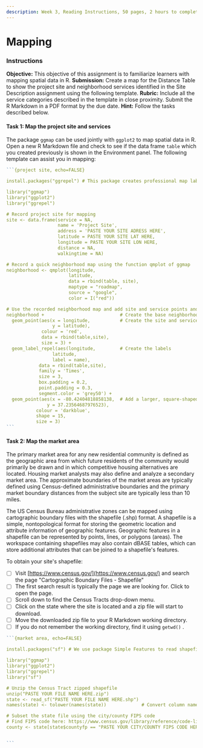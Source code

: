```yaml
---
description: Week 3, Reading Instructions, 50 pages, 2 hours to complete
---
```


# Mapping

### Instructions

**Objective:** This objective of this assignment is to familiarize learners with mapping spatial data in R. **Submission:** Create a map for the Distance Table to show the project site and neighborhood services identified in the Site Description assignment using the following template. **Rubric:** Include all the service categories described in the template in close proximity. Submit the R Markdown in a PDF format by the due date. **Hint:** Follow the tasks described below.

#### Task 1: Map the project site and services

The package `ggmap` can be used jointly with `ggplot2` to map spatial data in R.  Open a new R Markdown file and check to see if the data frame `table` which you created previously is shown in the Environment panel. The following template can assist you in mapping:

````r
```{project site, echo=FALSE}

install.packages("ggrepel") # This package creates professional map labels

library("ggmap")
library("ggplot2")
library("ggrepel")

# Record project site for mapping
site <- data.frame(service = NA,
                   name = 'Project Site',
                   address = 'PASTE YOUR SITE ADRESS HERE',
                   latitude = PASTE YOUR SITE LAT HERE,
                   longitude = PASTE YOUR SITE LON HERE,
                   distance = NA,
                   walkingtime = NA)

# Record a quick neighborhood map using the function qmplot of ggmap
neighborhood <- qmplot(longitude,
                       latitude,
                       data = rbind(table, site),
                       maptype = "roadmap",
                       source = "google",
                       color = I("red"))

# Use the recorded neighborhood map and add site and service points and labels
neighborhood +                            # Create the base neighborhood map
  geom_point(aes(x = longitude,           # Create the site and service points
                 y = latitude),
             colour = 'red',
             data = rbind(table,site),
             size = 3) +
  geom_label_repel(aes(longitude,         # Create the labels
                 latitude,
                 label = name),
            data = rbind(table,site),
            family = 'Times', 
            size = 3, 
            box.padding = 0.2, 
            point.padding = 0.3,
            segment.color = 'grey50') +
  geom_point(aes(x = -80.42404818858138,  # Add a larger, square-shaped site point 
               y = 37.23564687976523),
           colour = 'darkblue',
           shape = 15,
           size = 3)
```
````

#### Task 2: Map the market area

The primary market area for any new residential community is defined as the geographic area from which future residents of the community would primarily be drawn and in which competitive housing alternatives are located. Housing market analysts may also define and analyze a secondary market area. The approximate boundaries of the market areas are typically defined using Census-defined administrative boundaries and the primary market boundary distances from the subject site are typically less than 10 miles.

The US Census Bureau administrative zones can be mapped using cartographic boundary files with the shapefile (.shp) format. A shapefile is a simple, nontopological format for storing the geometric location and attribute information of geographic features. Geographic features in a shapefile can be represented by points, lines, or polygons (areas). The workspace containing shapefiles may also contain dBASE tables, which can store additional attributes that can be joined to a shapefile's features.

To obtain your site's shapefile:

* [ ] Visit [https://www.census.gov/](https://www.census.gov/) and search the page "Cartographic Boundary Files - Shapefile"
* [ ] The first search result is typically the page we are looking for. Click to open the page.
* [ ] Scroll down to find the Census Tracts drop-down menu.
* [ ] Click on the state where the site is located and a zip file will start to download.&#x20;
* [ ] Move the downloaded zip file to your R Markdown working directory.&#x20;
* [ ] If you do not remember the working directory, find it using `getwd()` .&#x20;

````r
```{market area, echo=FALSE}

install.packages("sf") # We use package Simple Features to read shapefiles into R
                          
library("ggmap")
library("ggplot2")
library("ggrepel")
library("sf")

# Unzip the Census Tract zipped shapefile
unzip("PASTE YOUR FILE NAME HERE.zip")
state <- read_sf("PASTE YOUR FILE NAME HERE.shp")
names(state) <- tolower(names(state))             # Convert column names to lower case

# Subset the state file using the city/county FIPS code
# Find FIPS code here: https://www.census.gov/library/reference/code-lists/ansi.html
county <- state[state$countyfp == "PASTE YOUR CITY/COUNTY FIPS CODE HERE",]


```
````

